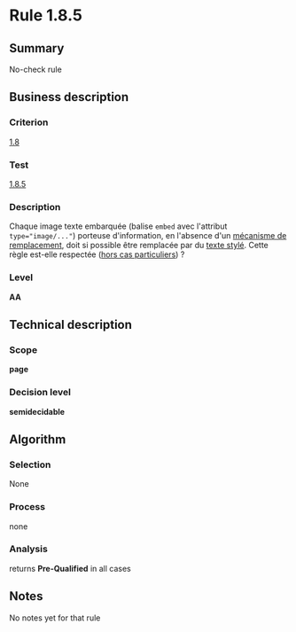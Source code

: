 # Rule 1.8.5
## Summary

No-check rule

## Business description

### Criterion

[1.8](http://references.modernisation.gouv.fr/sites/default/files/RGAA3_RC2-1/referentiel_technique.htm#crit-1-8)

### Test

[1.8.5](http://references.modernisation.gouv.fr/sites/default/files/RGAA3_RC2-1/referentiel_technique.htm#test-1-8-5)

### Description

Chaque image texte embarqu&eacute;e (balise `embed` avec l'attribut `type="image/..."`) porteuse d'information, en l'absence d'un <a href="http://references.modernisation.gouv.fr/sites/default/files/RGAA3_RC2-1/glossaire.htm#mMecaRempl">m&eacute;canisme de remplacement</a>, doit si possible &ecirc;tre remplac&eacute;e par du <a href="http://references.modernisation.gouv.fr/sites/default/files/RGAA3_RC2-1/glossaire.htm#mTexteStyle">texte styl&eacute;</a>. Cette r&egrave;gle est-elle respect&eacute;e (<a href="http://references.modernisation.gouv.fr/sites/default/files/RGAA3_RC2-1/cas_particulier.htm#cpCrit1-8" title="Cas particuliers pour le crit&egrave;re 1.8">hors cas particuliers</a>) ?

### Level

**AA**

## Technical description

### Scope

**page**

### Decision level

**semidecidable**

## Algorithm

### Selection

None

### Process

none

### Analysis

returns **Pre-Qualified** in all cases

## Notes

No notes yet for that rule
